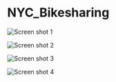 # NYC_Bikesharing


![Screen shot 1](https://user-images.githubusercontent.com/95730183/171906333-10c6132e-3533-4ef5-9127-0fc2357e5c45.png)


![Screen shot 2](https://user-images.githubusercontent.com/95730183/171906429-4d4e2785-d428-42cb-96b8-041fc8dbcc55.png)


![Screen shot 3](https://user-images.githubusercontent.com/95730183/171906512-56dd452a-333e-4626-a6b8-62d7835ae0d0.png)

![Screen shot 4](https://user-images.githubusercontent.com/95730183/171906552-fdc40b2e-0941-485e-865e-fa77e695f87a.png)
